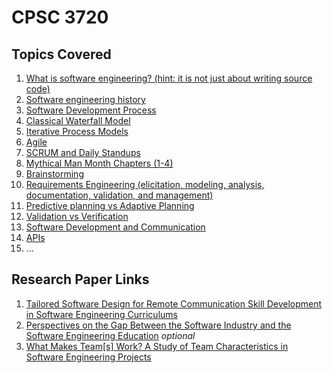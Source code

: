 # CPSC 3720

## Topics Covered
1. [What is software engineering? (hint: it is not just about writing source code)](whatIsSoftwareEngineering.md)
2. [Software engineering history](softwareEngineeringHistory.md)
3. [Software Development Process](softwareDevelopmentProcess.md)
4. [Classical Waterfall Model](classicalWaterfallModel)
5. [Iterative Process Models](iterativeProcessModels.md) 
6. [Agile](agile.md)
7. [SCRUM and Daily Standups](SCRUMDailyStandups.md) 
8. [Mythical Man Month Chapters (1-4)](https://web.eecs.umich.edu/~weimerw/2018-481/readings/mythical-man-month.pdf)
9. [Brainstorming](brainstorming.md)
10. [Requirements Engineering (elicitation, modeling, analysis, documentation, validation, and management)](requirementsEngineering.md)
11. [Predictive planning vs Adaptive Planning](predictivePlanningAdaptivePlanning.md)
12. [Validation vs Verification](validationVerification.md)
13. [Software Development and Communication](softwareDevelopmentAndCommunication.md)
14. [APIs](APIs.md)
15. ...


## Research Paper Links
1. [Tailored Software Design for Remote Communication Skill Development in Software Engineering Curriculums](https://ieeexplore.ieee.org/document/9659667)
2. [Perspectives on the Gap Between the Software Industry and the Software Engineering Education](https://ieeexplore.ieee.org/document/8808915) *optional*
3. [What Makes Team[s] Work? A Study of Team Characteristics in Software Engineering Projects](https://dl.acm.org/doi/fullHtml/10.1145/3501385.3543980)
